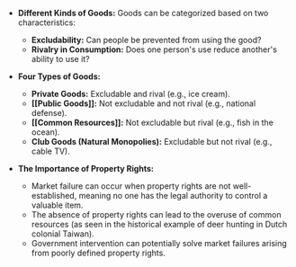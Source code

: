 
- **Different Kinds of Goods:** Goods can be categorized based on two characteristics:
    
    - **Excludability:** Can people be prevented from using the good?
    - **Rivalry in Consumption:** Does one person's use reduce another's ability to use it?
- **Four Types of Goods:**
    
    - **Private Goods:** Excludable and rival (e.g., ice cream).
    - **[[Public Goods]]:** Not excludable and not rival (e.g., national defense).
    - **[[Common Resources]]:** Not excludable but rival (e.g., fish in the ocean).
    - **Club Goods (Natural Monopolies):** Excludable but not rival (e.g., cable TV).
- **The Importance of Property Rights:**
    
    - Market failure can occur when property rights are not well-established, meaning no one has the legal authority to control a valuable item.
    - The absence of property rights can lead to the overuse of common resources (as seen in the historical example of deer hunting in Dutch colonial Taiwan).
    - Government intervention can potentially solve market failures arising from poorly defined property rights.